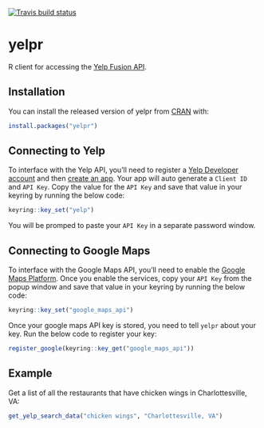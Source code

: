 
<!-- README.md is generated from README.Rmd. Please edit that file -->

[![Travis build
status](https://travis-ci.org/SamanthaToet/yelpr.svg?branch=master)](https://travis-ci.org/SamanthaToet/yelpr)

# yelpr

R client for accessing the [Yelp Fusion
API](https://www.yelp.com/developers/documentation/v3).

## Installation

You can install the released version of yelpr from
[CRAN](https://CRAN.R-project.org) with:

``` r
install.packages("yelpr")
```

## Connecting to Yelp

To interface with the Yelp API, you’ll need to register a [Yelp
Developer account](https://www.yelp.com/developers) and then [create an
app](https://www.yelp.com/developers/v3/manage_app). Your app will auto
generate a `Client ID` and `API Key`. Copy the value for the `API Key`
and save that value in your keyring by running the below code:

``` r
keyring::key_set("yelp")
```

You will be promped to paste your `API Key` in a separate password
window.

## Connecting to Google Maps

To interface with the Google Maps API, you’ll need to enable the [Google
Maps Platform](https://cloud.google.com/maps-platform/). Once you enable
the services, copy your `API Key` from the popup window and save that
value in your keyring by running the below code:

``` r
keyring::key_set("google_maps_api")
```

Once your google maps API key is stored, you need to tell `yelpr` about
your key. Run the below code to register your key:

``` r
register_google(keyring::key_get("google_maps_api"))
```

## Example

Get a list of all the restaurants that have chicken wings in
Charlottesville, VA:

``` r
get_yelp_search_data("chicken wings", "Charlottesville, VA")
```
